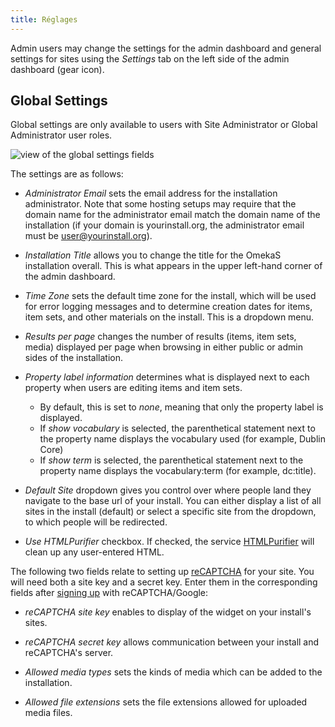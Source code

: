 ```yaml
---
title: Réglages
---
```


Admin users may change the settings for the admin dashboard and general settings for sites using the *Settings* tab on the left side of the admin dashboard (gear icon).

## Global Settings

Global settings are only available to users with Site Administrator or Global Administrator user roles.

![view of the global settings fields](/files/globalsettings.png)

The settings are as follows:

- *Administrator Email* sets the email address for the installation administrator.
Note that some hosting setups may require that the domain name for the administrator email match the domain name of the installation (if your domain is yourinstall.org, the administrator email must be user@yourinstall.org).  

- *Installation Title* allows you to change the title for the OmekaS installation overall. This is what appears in the upper left-hand corner of the admin dashboard.

- *Time Zone* sets the default time zone for the install, which will be used for error logging messages and to determine creation dates for items, item sets, and other materials on the install. This is a dropdown menu.

- *Results per page* changes the number of results (items, item sets, media) displayed per page when browsing in either public or admin sides of the installation.

- *Property label information* determines what is displayed next to each property when users are editing items and item sets.
     * By default, this is set to *none*, meaning that only the property label is displayed.
     * If *show vocabulary* is selected, the parenthetical statement next to the property name displays the vocabulary used (for example, Dublin Core)
     * If *show term* is selected, the parenthetical statement next to the property name displays the vocabulary:term (for example, dc:title).

- *Default Site* dropdown gives you control over where people land they navigate to the base url of your install. You can either display a list of all sites in the install (default) or select a specific site from the dropdown, to which people will be redirected.

- *Use HTMLPurifier* checkbox. If checked, the service [HTMLPurifier](http://htmlpurifier.org/) will clean up any user-entered HTML.

The following two fields relate to setting up [reCAPTCHA](https://www.google.com/recaptcha/intro/index.html) for your site. You will need both a site key and a secret key. Enter them in the corresponding fields after [signing up](https://www.google.com/recaptcha/admin#list) with reCAPTCHA/Google:
- *reCAPTCHA site key* enables to display of the widget on your install's sites.
- *reCAPTCHA secret key* allows communication between your install and reCAPTCHA's server.

- *Allowed media types* sets the kinds of media which can be added to the installation.
- *Allowed file extensions* sets the file extensions allowed for uploaded media files.
